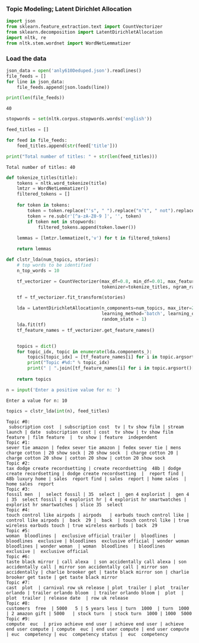 ### Topic Modeling; Latent Dirichlet Allocation


```python
import json
from sklearn.feature_extraction.text import CountVectorizer
from sklearn.decomposition import LatentDirichletAllocation
import nltk, re
from nltk.stem.wordnet import WordNetLemmatizer
```

### Load the data


```python
json_data = open('anly610Deduped.json').readlines()
file_feeds = []
for line in json_data:
    file_feeds.append(json.loads(line))

print(len(file_feeds))
```

    40
    


```python
stopwords = set(nltk.corpus.stopwords.words('english'))

feed_titles = []

for feed in file_feeds:
    feed_titles.append(str(feed['title']))

print("Total number of titles: " + str(len(feed_titles)))

```

    Total number of titles: 40
    


```python
def tokenize_titles(title):
    tokens = nltk.word_tokenize(title)
    lmtzr = WordNetLemmatizer()
    filtered_tokens = []
    
    for token in tokens:
        token = token.replace("'s", " ").replace("n’t", " not").replace("’ve", " have")
        token = re.sub(r'[^a-zA-Z0-9 ]', '', token)
        if token not in stopwords:
            filtered_tokens.append(token.lower())
    
    lemmas = [lmtzr.lemmatize(t,'v') for t in filtered_tokens]

    return lemmas
```


```python
def clstr_lda(num_topics, stories):
    # top words to be identified
    n_top_words = 10

    tf_vectorizer = CountVectorizer(max_df=0.8, min_df=0.01, max_features=500,
                                    tokenizer=tokenize_titles, ngram_range=(3,4))

    tf = tf_vectorizer.fit_transform(stories)

    lda = LatentDirichletAllocation(n_components=num_topics, max_iter=200,
                                    learning_method='batch', learning_offset=10.,
                                    random_state = 1)
    lda.fit(tf)
    tf_feature_names = tf_vectorizer.get_feature_names()


    topics = dict()
    for topic_idx, topic in enumerate(lda.components_):
        topics[topic_idx] = [tf_feature_names[i] for i in topic.argsort()[:-n_top_words - 1:-1]]
        print("Topic #%d:" % topic_idx)
        print(" | ".join([tf_feature_names[i] for i in topic.argsort()[:-n_top_words - 1:-1]]))
        
    return topics
```


```python
n = input('Enter a positive value for n: ')
```

    Enter a value for n: 10
    


```python
topics = clstr_lda(int(n), feed_titles)
```

    Topic #0:
     subscription cost  | subscription cost  tv | tv show film | stream  launch | date  subscription cost | cost  tv show | tv show film feature | film feature  |  tv show | feature  independent
    Topic #1:
    sever tie amazon | fedex sever tie amazon | fedex sever tie | mens charge cotton | 20 show sock | 20 show sock  | charge cotton 20 | charge cotton 20 show | cotton 20 show | cotton 20 show sock
    Topic #2:
    tax dodge create recordsetting | create recordsetting  48b | dodge create recordsetting | dodge create recordsetting  |  report find | 48b luxury home | sales  report find | sales  report | home sales  | home sales  report
    Topic #3:
    fossil men  |  select fossil | 35  select |  gen 4 explorist |  gen 4 | 35  select fossil | 4 explorist hr | 4 explorist hr smartwatches | explorist hr smartwatches | slice 35  select
    Topic #4:
    touch control like airpods | airpods   | earbuds touch control like | control like airpods |  back  29 |  back  | touch control like | true wireless earbuds touch | true wireless earbuds | back  29
    Topic #5:
    woman  bloodlines |  exclusive official trailer |  bloodlines  |  bloodlines  exclusive | bloodlines  exclusive official | wonder woman  bloodlines | wonder woman  | woman  bloodlines  | bloodlines  exclusive |  exclusive official
    Topic #6:
    taste black mirror | call alexa  | son accidentally call alexa | son accidentally call | mirror son accidentally call | mirror son accidentally | charlie brooker get | taste black mirror son | charlie brooker get taste | get taste black mirror
    Topic #7:
    cast  plot  | carnival row uk release | plot  trailer | plot  trailer orlando | trailer orlando bloom  | trailer orlando bloom |  plot  |  plot  trailer | release date  | row uk release
    Topic #8:
    customers  free  | 5000   5 | 5 years less | turn  1000  | turn  1000 | 2 amazon gift | 5000   | stock turn  | stock turn  1000 | 1000  5000 
    Topic #9:
    compute  euc  | privo achieve end user | achieve end user | achieve end user compute | compute  euc | end user compute | end user compute  | euc  competency | euc  competency status |  euc  competency
    
